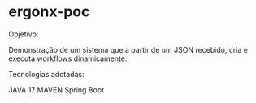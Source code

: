 # ergonx-poc

Objetivo:

Demonstração de um sistema que a partir de um JSON recebido, cria e executa workflows dinamicamente.

Tecnologias adotadas:

JAVA 17
MAVEN
Spring Boot

